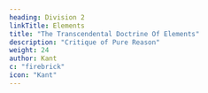 ```yaml
---
heading: Division 2
linkTitle: Elements
title: "The Transcendental Doctrine Of Elements"
description: "Critique of Pure Reason"
weight: 24
author: Kant
c: "firebrick"
icon: "Kant"
---
```




